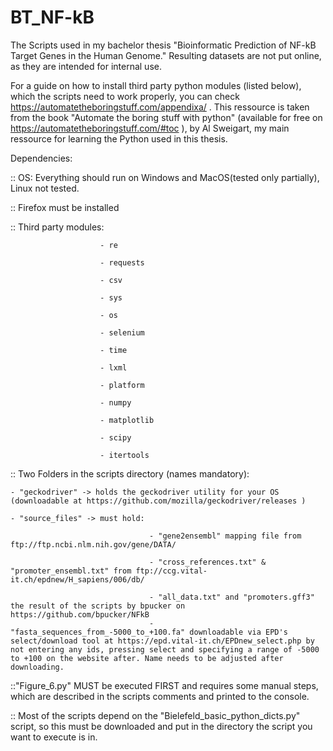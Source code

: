 # BT_NF-kB
The Scripts used in my bachelor thesis "Bioinformatic Prediction of NF-kB Target Genes in the Human Genome."
Resulting datasets are not put online, as they are intended for internal use.

For a guide on how to install third party python modules (listed below), which the scripts need to work properly, you can check https://automatetheboringstuff.com/appendixa/ . This ressource is taken from the book "Automate the boring stuff with python" (available for free on https://automatetheboringstuff.com/#toc ), by Al Sweigart, my main ressource for learning the Python used in this thesis.  

Dependencies:

:: OS: Everything should run on Windows and MacOS(tested only partially), Linux not tested.

:: Firefox must be installed

:: Third party modules: 

                        - re

                        - requests
                        
                        - csv
                        
                        - sys
                        
                        - os
                        
                        - selenium
                        
                        - time
                        
                        - lxml
                        
                        - platform
                        
                        - numpy
                        
                        - matplotlib
                        
                        - scipy
                        
                        - itertools
                        
                        
:: Two Folders in the scripts directory (names mandatory):

    - "geckodriver" -> holds the geckodriver utility for your OS (downloadable at https://github.com/mozilla/geckodriver/releases )
    
    - "source_files" -> must hold: 
    
                                   - "gene2ensembl" mapping file from ftp://ftp.ncbi.nlm.nih.gov/gene/DATA/
    
                                   - "cross_references.txt" & "promoter_ensembl.txt" from ftp://ccg.vital-it.ch/epdnew/H_sapiens/006/db/
                                   
                                   - "all_data.txt" and "promoters.gff3" the result of the scripts by bpucker on https://github.com/bpucker/NFkB
                                   - "fasta_sequences_from_-5000_to_+100.fa" downloadable via EPD's select/download tool at https://epd.vital-it.ch/EPDnew_select.php by not entering any ids, pressing select and specifying a range of -5000 to +100 on the website after. Name needs to be adjusted after downloading.
                                   
::"Figure_6.py" MUST be executed FIRST and requires some manual steps, which are described in the scripts comments and printed to the console.

:: Most of the scripts depend on the "Bielefeld_basic_python_dicts.py" script, so this must be downloaded and put in the directory the script you want to execute is in.
